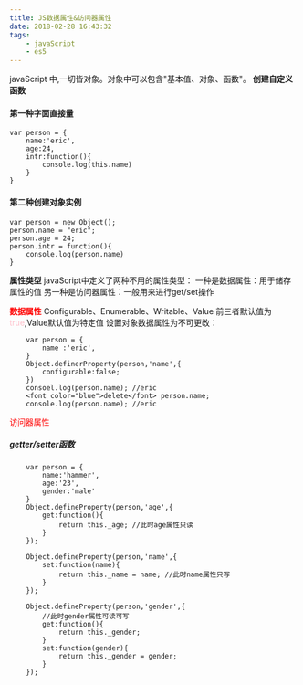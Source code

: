 ```yaml
---
title: JS数据属性&访问器属性
date: 2018-02-28 16:43:32
tags:
    - javaScript
    - es5
---
```


javaScript 中,一切皆对象。对象中可以包含"基本值、对象、函数"。
**创建自定义函数**
#### 第一种字面直接量
```     
var person = {
	name:'eric',
	age:24,
	intr:function(){
		console.log(this.name)
	}	
}
```

#### 第二种创建对象实例
```
var person = new Object();
person.name = "eric";
person.age = 24;
person.intr = function(){
	console.log(person.name)
}
```
**属性类型**
javaScript中定义了两种不用的属性类型：
	一种是数据属性：用于储存属性的值
	另一种是访问器属性：一般用来进行get/set操作

**<font color="red">数据属性</font>**
Configurable、Enumerable、Writable、Value
前三者默认值为<font color="pink">true</font>,Value默认值为特定值
设置对象数据属性为不可更改：
```
	var person = {
		name :'eric',
	}
	Object.definerProperty(person,'name',{
		configurable:false;
	})	
	consoel.log(person.name); //eric
	<font color="blue">delete</font> person.name;
	console.log(person.name); //eric
```

<font color="red">访问器属性</font>

##### getter/setter函数
```
	var person = {
		name:'hammer',
		age:'23',
		gender:'male'
	}
	Object.defineProperty(person,'age',{
		get:function(){
			return this._age; //此时age属性只读
		}
	});

	Object.defineProperty(person,'name',{
		set:function(name){
			return this._name = name; //此时name属性只写
		}
	});

	Object.defineProperty(person,'gender',{
		//此时gender属性可读可写
		get:function(){
			return this._gender; 
		}
		set:function(gender){
			return this._gender = gender; 
		}
	});

```
